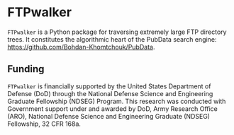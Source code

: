 # FTPwalker

`FTPwalker` is a Python package for traversing extremely large FTP directory trees.  It constitutes the algorithmic heart of the PubData search engine: https://github.com/Bohdan-Khomtchouk/PubData.

## Funding

`FTPwalker` is financially supported by the United States Department of Defense (DoD) through the National Defense Science and Engineering Graduate Fellowship (NDSEG) Program. This research was conducted with Government support under and awarded by DoD, Army Research Office (ARO), National Defense Science and Engineering Graduate (NDSEG) Fellowship, 32 CFR 168a.
